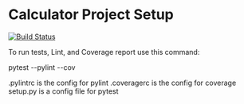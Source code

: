 # Calculator Project Setup

[![Build Status](https://app.travis-ci.com/finesebastian/calc2.svg?branch=part4)](https://app.travis-ci.com/finesebastian/calc2)


To run tests, Lint, and Coverage report use this command:

pytest  --pylint --cov

.pylintrc is the config for pylint
.coveragerc is the config for coverage
setup.py is a config file for pytest
